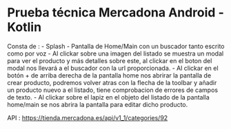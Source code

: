 # Prueba técnica Mercadona Android - Kotlin

Consta de :
	- Splash
	- Pantalla de Home/Main con un buscador tanto escrito como por voz
	- Al clickar sobre una imagen del listado se muestra un modal para ver el producto y más detalles sobre este, al clickar en el boton
	  del modal nos llevará a el buscador con la url proporcionada.
	- Al clickar en el botón + de arriba derecha de la pantalla home nos abrirar la pantalla de crear producto, podremos volver 
  	  atras con la flecha de la toolbar y añadir un producto nuevo a el listado, tiene comprobacion de errores de campos de texto.
	- Al clickar sobre el lapiz en el objeto del listado de la pantalla home/main se nos abrira la pantalla para editar dicho
	  producto.

API : https://tienda.mercadona.es/api/v1_1/categories/92